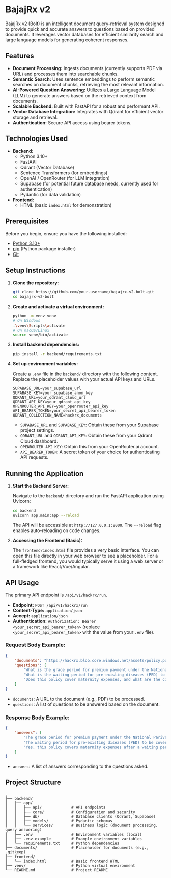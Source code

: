 # BajajRx v2

BajajRx v2 (Bolt) is an intelligent document query-retrieval system designed to provide quick and accurate answers to questions based on provided documents. It leverages vector databases for efficient similarity search and large language models for generating coherent responses.

## Features

*   **Document Processing:** Ingests documents (currently supports PDF via URL) and processes them into searchable chunks.
*   **Semantic Search:** Uses sentence embeddings to perform semantic searches on document chunks, retrieving the most relevant information.
*   **AI-Powered Question Answering:** Utilizes a Large Language Model (LLM) to generate answers based on the retrieved context from documents.
*   **Scalable Backend:** Built with FastAPI for a robust and performant API.
*   **Vector Database Integration:** Integrates with Qdrant for efficient vector storage and retrieval.
*   **Authentication:** Secure API access using bearer tokens.

## Technologies Used

*   **Backend:**
    *   Python 3.10+
    *   FastAPI
    *   Qdrant (Vector Database)
    *   Sentence Transformers (for embeddings)
    *   OpenAI / OpenRouter (for LLM integration)
    *   Supabase (for potential future database needs, currently used for authentication)
    *   Pydantic (for data validation)
*   **Frontend:**
    *   HTML (basic `index.html` for demonstration)

## Prerequisites

Before you begin, ensure you have the following installed:

*   [Python 3.10+](https://www.python.org/downloads/)
*   [pip](https://pip.pypa.io/en/stable/installation/) (Python package installer)
*   [Git](https://git-scm.com/downloads)

## Setup Instructions

1.  **Clone the repository:**

    ```bash
    git clone https://github.com/your-username/bajajrx-v2-bolt.git
    cd bajajrx-v2-bolt
    ```

2.  **Create and activate a virtual environment:**

    ```bash
    python -m venv venv
    # On Windows
    .\venv\Scripts\activate
    # On macOS/Linux
    source venv/bin/activate
    ```

3.  **Install backend dependencies:**

    ```bash
    pip install -r backend/requirements.txt
    ```

4.  **Set up environment variables:**

    Create a `.env` file in the `backend/` directory with the following content. Replace the placeholder values with your actual API keys and URLs.

    ```
    SUPABASE_URL=your_supabase_url
    SUPABASE_KEY=your_supabase_anon_key
    QDRANT_URL=your_qdrant_cloud_url
    QDRANT_API_KEY=your_qdrant_api_key
    OPENROUTER_API_KEY=your_openrouter_api_key
    API_BEARER_TOKEN=your_secret_api_bearer_token
    QDRANT_COLLECTION_NAME=hackrx_documents
    ```
    *   `SUPABASE_URL` and `SUPABASE_KEY`: Obtain these from your Supabase project settings.
    *   `QDRANT_URL` and `QDRANT_API_KEY`: Obtain these from your Qdrant Cloud dashboard.
    *   `OPENROUTER_API_KEY`: Obtain this from your OpenRouter.ai account.
    *   `API_BEARER_TOKEN`: A secret token of your choice for authenticating API requests.

## Running the Application

1.  **Start the Backend Server:**

    Navigate to the `backend/` directory and run the FastAPI application using Uvicorn:

    ```bash
    cd backend
    uvicorn app.main:app --reload
    ```
    The API will be accessible at `http://127.0.0.1:8000`. The `--reload` flag enables auto-reloading on code changes.

2.  **Accessing the Frontend (Basic):**

    The `frontend/index.html` file provides a very basic interface. You can open this file directly in your web browser to see a placeholder. For a full-fledged frontend, you would typically serve it using a web server or a framework like React/Vue/Angular.

## API Usage

The primary API endpoint is `/api/v1/hackrx/run`.

*   **Endpoint:** `POST /api/v1/hackrx/run`
*   **Content-Type:** `application/json`
*   **Accept:** `application/json`
*   **Authentication:** `Authorization: Bearer <your_secret_api_bearer_token>` (replace `<your_secret_api_bearer_token>` with the value from your `.env` file).

### Request Body Example:

```json
{
    "documents": "https://hackrx.blob.core.windows.net/assets/policy.pdf?sv=2023-01-03&st=2025-07-04T09%3A11%3A24Z&se=2027-07-05T09%3A11%3A00Z&sr=b&sp=r&sig=N4a9OU0w0QXO6AOIBiu4bpl7AXvEZogeT%2FjUHNO7HzQ%3D",
    "questions": [
        "What is the grace period for premium payment under the National Parivar Mediclaim Plus Policy?",
        "What is the waiting period for pre-existing diseases (PED) to be covered?",
        "Does this policy cover maternity expenses, and what are the conditions?"
    ]
}
```

*   `documents`: A URL to the document (e.g., PDF) to be processed.
*   `questions`: A list of questions to be answered based on the document.

### Response Body Example:

```json
{
    "answers": [
        "The grace period for premium payment under the National Parivar Mediclaim Plus Policy is 30 days for yearly premium payment mode and 15 days for half-yearly/quarterly/monthly premium payment mode.",
        "The waiting period for pre-existing diseases (PED) to be covered is 48 months from the date of inception of the first policy.",
        "Yes, this policy covers maternity expenses after a waiting period of 24 months from the date of inception of the first policy. It covers delivery expenses (including caesarean section) and lawful medical termination of pregnancy."
    ]
}
```

*   `answers`: A list of answers corresponding to the questions asked.

## Project Structure

```
.
├── backend/
│   ├── app/
│   │   ├── api/             # API endpoints
│   │   ├── core/            # Configuration and security
│   │   ├── db/              # Database clients (Qdrant, Supabase)
│   │   ├── models/          # Pydantic schemas
│   │   └── services/        # Business logic (document processing, query answering)
│   ├── .env                 # Environment variables (local)
│   ├── .env.example         # Example environment variables
│   └── requirements.txt     # Python dependencies
├── documents/               # Placeholder for documents (e.g., .gitkeep)
├── frontend/
│   └── index.html           # Basic frontend HTML
├── venv/                    # Python virtual environment
└── README.md                # Project README
```
